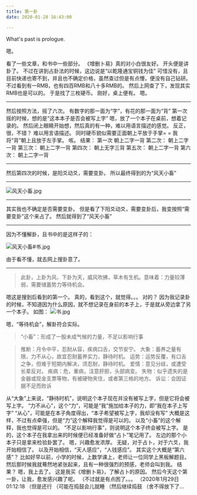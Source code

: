 ```yaml
---
title: 第一卦
date: 2020-01-28 16:43:00

---
```

What's past is prologue.

<!--more-->嗯。
看了一些文章，和书中一些部分。
《增删卜易》真的对小白很友好。
开头便是讲卦了。
不过在讲到占卦法的时候，这边说是“以乾隆通宝铜钱为佳”
可惜没有，且目前快递也寄不到，并且也不确定价格，虽然查过但是有点懵，便没有自己钻研。
不过看到有一RMB，也有四百RMB和八十多RMB的。
然后上网查了下，发现其实RMB也是可以的。
于是找了三枚硬币。
刚好，桌上便有。
嗯。


----------
然后按照方法，摇了六次。
有数字的那一面为“字”，有花的那一面为“背”
第一次摇的时候，想的是“这本本子是否会被写上字”
嗯，放了一个本子在桌前，想着记录的。
然后闭上眼睛开始想，然后真的有一种，难以用语言描述的感觉。
反正，很，不错？
难以用言语描述。
同时硬币貌似需要正面朝上平放于手掌= =
我将“背”朝上且放于左手掌。
咳。
结果：
第一次
朝上二字一背
第二次：
朝上二字一背
第三次：
朝上二字一背
第四次：
朝上无字三背
第五次：
朝上二字一背
第六次：
朝上二字一背


----------

然后第四次的时候，是阳爻动爻，需要变卦。
所以最终得到的为“风天小畜”


----------


![风天小畜.jpg][1]


----------
其实我也不确定是否需要变卦。
但是看了下阳爻动爻，需要变卦后，我变按照“需要变卦”这个来占了。
然后就得到了“风天小畜”


----------
因为不懂解卦，且书中的是这样子的：

![风天小畜#书.jpg][2]

由于看不懂，就去网上搜卦意了。


----------

> 此卦，上卦为风、下卦为天，威风吹拂，草木有生机。意味着：力量较薄弱，需要储蓄势力等待机会。

嗯这是搜到后看到的第一个。
真的，看到这个，就觉得。。。
对的？
因为我记录卦的时候，不知道因为什么原因，就不想记录在身前的本子上，于是就从旁边拿了另一个本子。
如图：
![书.jpg][3]

嗯，“等待机会”，解卦符合实际。

> “小畜”：形成了一股未成气候的力量，不足以影响行事


> 推断：月令中平，忍耐从容，疾病口舌，交节安宁。
> 大象：蓄养之量有限，力不从心，故宜忍耐蓄养实力，静待时机。
> 运势：运势反覆，有口舌之争，但难于短期内解决，须忍耐，静待时机。
> 爱情：意见分歧，或遭受长辈反对。
> 疾病：危，重病，注意肝胆，头部病变。
> 失物：似乎遗失的是金器或现金支票等物，有被硬物夹住，或者第三格的地方。
> 诉讼：会因证据不足而败诉

从“大象”上来说，“静待时机”，说明这个本子现在并没有被写上字，但是它将会被写上字。
“力不从心”，这个“力”，可能是“我”施加给本子的力，即“我在本子上写字”
“从心”，可能是在本子角度得出，“本子希望被写上字，我却没有写”
大概是这样，不过有点牵强，但是“力”这个解释我觉得是可以的。
以及“小畜”的这个解释，我也觉得是可以的。
“不足以影响行事”，则说明这个本子终会被写上字。
是的，这个本子在我拿出来的时候便已经准备好做“占卜”笔记用了。
左边的那个小本子只是拿来检验卦罢了。
嗯，兴趣愈发浓厚。
无疑，对于占卜，对于六爻，我开始相信了。
以及开始相信，“天人感应”，“人钱感应”。
其实这个大概是“第六感”？
比如好早以前，小学的时候，上数学课上，老师让一位同学上黑板解题目。
然后那时候我就蓦然地紧张起来，且有一种很强烈的预感，老师会叫到我。
结果？
嗯，我上去了。
这是我买《增删卜易》，了解占卜的原因。
然后今天这个第一卦，让我，愈发感兴趣了呢。
（不过就是有点困了。。。
（2020年1月29日01:12:18
（但是还行
（可能在捣鼓会儿就睡
（然后继续捣鼓
（舍不得放下了...

[1]: https://wansz.xyz/usr/uploads/2020/01/2989602846.jpg
[2]: https://wansz.xyz/usr/uploads/2020/01/3930900700.jpg
[3]: https://wansz.xyz/usr/uploads/2020/01/1200799931.jpg